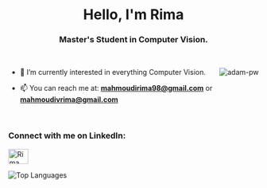 <h1 align="center">Hello, I'm Rima</h1>
<h3 align="center">Master's Student in Computer Vision.</h3> 

<br>

<p><img align="right" src="https://github.com/vivosalvador/vivosalvador/blob/main/animation.gif" alt="adam-pw" /></p>

- 🌱 I’m currently interested in everything Computer Vision.

- 📫 You can reach me at: **mahmoudirima98@gmail.com** or **mahmoudivrima@gmail.com**

<br>

<h3 align="left">Connect with me on LinkedIn:</h3>
<p align="left">
  <a href="https://www.linkedin.com/in/rima-mahmoudi-664600232" target="blank"><img align="center"
      src="https://raw.githubusercontent.com/rahuldkjain/github-profile-readme-generator/master/src/images/icons/Social/linked-in-alt.svg"
      alt="Rima Mahmoudi" height="30" width="40" /></a>
<br>

![Top Languages](https://github-readme-stats.vercel.app/api/top-langs/?username=vivorima&theme=buefy)

<br>
